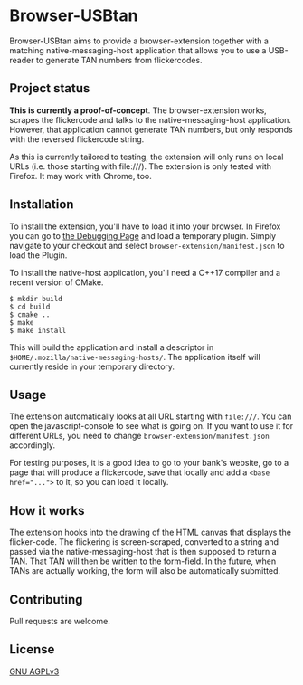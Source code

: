 # Browser-USBtan

Browser-USBtan aims to provide a browser-extension together with a matching native-messaging-host application that allows you to use a USB-reader to generate TAN numbers from flickercodes.

## Project status
**This is currently a proof-of-concept**. The browser-extension works, scrapes the flickercode and talks to the native-messaging-host application. However, that application cannot generate TAN numbers, but only responds with the reversed flickercode string.

As this is currently tailored to testing, the extension will only runs on local URLs (i.e. those starting with file:///).
The extension is only tested with Firefox. It may work with Chrome, too.

## Installation

To install the extension, you'll have to load it into your browser. In Firefox you can go to [the Debugging Page](about:debugging#/runtime/this-firefox) and load a temporary plugin. Simply navigate to your checkout and select `browser-extension/manifest.json` to load the Plugin.

To install the native-host application, you'll need a C++17 compiler and a recent version of CMake. 
```
$ mkdir build
$ cd build
$ cmake ..
$ make
$ make install
```
This will build the application and install a descriptor in `$HOME/.mozilla/native-messaging-hosts/`. The application itself will currently reside in your temporary directory.

## Usage
The extension automatically looks at all URL starting with `file:///`. You can open the javascript-console to see what is going on.
If you want to use it for different URLs, you need to change `browser-extension/manifest.json` accordingly.

For testing purposes, it is a good idea to go to your bank's website, go to a page that will produce a flickercode, save that locally and add a `<base href="...">` to it, so you can load it locally.

## How it works
The extension hooks into the drawing of the HTML canvas that displays the flicker-code. The flickering is screen-scraped, converted to a string and passed via the native-messaging-host that is then supposed to return a TAN.
That TAN will then be written to the form-field. In the future, when TANs are actually working, the form will also be automatically submitted.

## Contributing
Pull requests are welcome.

## License
[GNU AGPLv3](https://choosealicense.com/licenses/agpl-3.0/)

